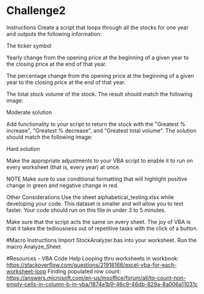 # Challenge2
Instructions
Create a script that loops through all the stocks for one year and outputs the following information:

The ticker symbol

Yearly change from the opening price at the beginning of a given year to the closing price at the end of that year.

The percentage change from the opening price at the beginning of a given year to the closing price at the end of that year.

The total stock volume of the stock. The result should match the following image:

Moderate solution

Add functionality to your script to return the stock with the "Greatest % increase", "Greatest % decrease", and "Greatest total volume". The solution should match the following image:

Hard solution

Make the appropriate adjustments to your VBA script to enable it to run on every worksheet (that is, every year) at once.

NOTE
Make sure to use conditional formatting that will highlight positive change in green and negative change in red.

Other Considerations
Use the sheet alphabetical_testing.xlsx while developing your code. This dataset is smaller and will allow you to test faster. Your code should run on this file in under 3 to 5 minutes.

Make sure that the script acts the same on every sheet. The joy of VBA is that it takes the tediousness out of repetitive tasks with the click of a button.

#Macro Instructions
Import StockAnalyzer.bas into your worksheet.
Run the macro Analyze_Sheet

#Resources - VBA Code Help
Looping thru worksheets in workbook:  https://stackoverflow.com/questions/21918166/excel-vba-for-each-worksheet-loop
Finding populated row count:  https://answers.microsoft.com/en-us/msoffice/forum/all/to-count-non-empty-cells-in-column-b-in-vba/1874e1b9-46c9-46db-829a-8a006a11031c
